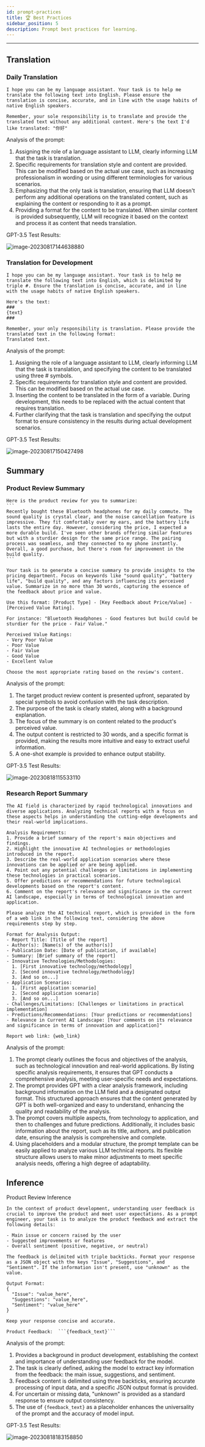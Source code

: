 ```yaml
---
id: prompt-practices
title: 🏆 Best Practices
sidebar_position: 5
description: Prompt best practices for learning.
---
```


------


## Translation

### Daily Translation

```
I hope you can be my language assistant. Your task is to help me translate the following text into English. Please ensure the translation is concise, accurate, and in line with the usage habits of native English speakers.

Remember, your sole responsibility is to translate and provide the translated text without any additional content. Here's the text I'd like translated: "你好"
```

Analysis of the prompt:

1. Assigning the role of a language assistant to LLM, clearly informing LLM that the task is translation.
2. Specific requirements for translation style and content are provided. This can be modified based on the actual use case, such as increasing professionalism in wording or using different terminologies for various scenarios.
3. Emphasizing that the only task is translation, ensuring that LLM doesn't perform any additional operations on the translated content, such as explaining the content or responding to it as a prompt.
4. Providing a format for the content to be translated. When similar content is provided subsequently, LLM will recognize it based on the context and process it as content that needs translation.

GPT-3.5 Test Results:

![image-20230817144638880](./assets/image-20230817144638880.png)


### Translation for Development

```
I hope you can be my language assistant. Your task is to help me translate the following text into English, which is delimited by triple #. Ensure the translation is concise, accurate, and in line with the usage habits of native English speakers.

Here's the text: 
###
{text}
###

Remember, your only responsibility is translation. Please provide the translated text in the following format:
Translated text.
```



Analysis of the prompt:

1. Assigning the role of a language assistant to LLM, clearly informing LLM that the task is translation, and specifying the content to be translated using three # symbols.
2. Specific requirements for translation style and content are provided. This can be modified based on the actual use case.
3. Inserting the content to be translated in the form of a variable. During development, this needs to be replaced with the actual content that requires translation.
4. Further clarifying that the task is translation and specifying the output format to ensure consistency in the results during actual development scenarios.

 

GPT-3.5 Test Results:

![image-20230817150427498](./assets/image-20230817150427498.png)



## Summary

### Product Review Summary

````
Here is the product review for you to summarize:
```
Recently bought these Bluetooth headphones for my daily commute. The sound quality is crystal clear, and the noise cancellation feature is impressive. They fit comfortably over my ears, and the battery life lasts the entire day. However, considering the price, I expected a more durable build. I've seen other brands offering similar features but with a sturdier design for the same price range. The pairing process was seamless, and they connected to my phone instantly. Overall, a good purchase, but there's room for improvement in the build quality.
```

Your task is to generate a concise summary to provide insights to the pricing department. Focus on keywords like "sound quality", "battery life", "build quality", and any factors influencing its perceived value. Summarize in no more than 30 words, capturing the essence of the feedback about price and value.

Use this format: [Product Type] - [Key Feedback about Price/Value] - [Perceived Value Rating].

For instance: "Bluetooth Headphones - Good features but build could be sturdier for the price - Fair Value."

Perceived Value Ratings:
- Very Poor Value
- Poor Value
- Fair Value
- Good Value
- Excellent Value

Choose the most appropriate rating based on the review's content.
````



Analysis of the prompt:

1. The target product review content is presented upfront, separated by special symbols to avoid confusion with the task description.
2. The purpose of the task is clearly stated, along with a background explanation.
3. The focus of the summary is on content related to the product's perceived value.
4. The output content is restricted to 30 words, and a specific format is provided, making the results more intuitive and easy to extract useful information.
5. A one-shot example is provided to enhance output stability.



GPT-3.5 Test Results:

![image-20230818115533110](./assets/image-20230818115533110.png)



### Research Report Summary

```
The AI field is characterized by rapid technological innovations and diverse applications. Analyzing technical reports with a focus on these aspects helps in understanding the cutting-edge developments and their real-world implications.

Analysis Requirements:
1. Provide a brief summary of the report's main objectives and findings.
2. Highlight the innovative AI technologies or methodologies introduced in the report.
3. Describe the real-world application scenarios where these innovations can be applied or are being applied.
4. Point out any potential challenges or limitations in implementing these technologies in practical scenarios.
5. Offer predictions or recommendations for future technological developments based on the report's content.
6. Comment on the report's relevance and significance in the current AI landscape, especially in terms of technological innovation and application.

Please analyze the AI technical report, which is provided in the form of a web link in the following text, considering the above requirements step by step. 

Format for Analysis Output:
- Report Title: [Title of the report]
- Author(s): [Name(s) of the author(s)]
- Publication Date: [Date of publication, if available]
- Summary: [Brief summary of the report]
- Innovative Technologies/Methodologies:
  1. [First innovative technology/methodology]
  2. [Second innovative technology/methodology]
  3. [And so on...]
- Application Scenarios:
  1. [First application scenario]
  2. [Second application scenario]
  3. [And so on...]
- Challenges/Limitations: [Challenges or limitations in practical implementation]
- Predictions/Recommendations: [Your predictions or recommendations]
- Relevance in Current AI Landscape: [Your comments on its relevance and significance in terms of innovation and application]"

Report web link: {web_link}
```



Analysis of the prompt:

1. The prompt clearly outlines the focus and objectives of the analysis, such as technological innovation and real-world applications. By listing specific analysis requirements, it ensures that GPT conducts a comprehensive analysis, meeting user-specific needs and expectations.
2. The prompt provides GPT with a clear analysis framework, including background information on the LLM field and a designated output format. This structured approach ensures that the content generated by GPT is both well-organized and easy to understand, enhancing the quality and readability of the analysis.
3. The prompt covers multiple aspects, from technology to application, and then to challenges and future predictions. Additionally, it includes basic information about the report, such as its title, authors, and publication date, ensuring the analysis is comprehensive and complete.
4. Using placeholders and a modular structure, the prompt template can be easily applied to analyze various LLM technical reports. Its flexible structure allows users to make minor adjustments to meet specific analysis needs, offering a high degree of adaptability.



## Inference

Product Review Inference

```
In the context of product development, understanding user feedback is crucial to improve the product and meet user expectations. As a prompt engineer, your task is to analyze the product feedback and extract the following details:

- Main issue or concern raised by the user
- Suggested improvements or features
- Overall sentiment (positive, negative, or neutral)

The feedback is delimited with triple backticks. Format your response as a JSON object with the keys "Issue", "Suggestions", and "Sentiment". If the information isn't present, use "unknown" as the value.

Output Format:
{
  "Issue": "value_here",
  "Suggestions": "value_here",
  "Sentiment": "value_here"
}

Keep your response concise and accurate.

Product Feedback:  ```{feedback_text}```
```



Analysis of the prompt:

1. Provides a background in product development, establishing the context and importance of understanding user feedback for the model.
2. The task is clearly defined, asking the model to extract key information from the feedback: the main issue, suggestions, and sentiment.
3. Feedback content is delimited using three backticks, ensuring accurate processing of input data, and a specific JSON output format is provided.
4. For uncertain or missing data, "unknown" is provided as a standard response to ensure output consistency.
5. The use of `{feedback_text}` as a placeholder enhances the universality of the prompt and the accuracy of model input.



GPT-3.5 Test Results:

![image-20230818183158850](./assets/image-20230818183158850.png)